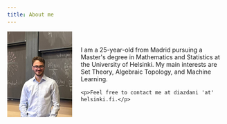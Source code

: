 ```yaml
---
title: About me
---
```


<div style="display: flex; align-items: center; gap: 20px;">
  <img src="/assets/images/me.jpg" alt="My photo" style="width:150px;">
  <div>
    <p>I am a 25-year-old from Madrid pursuing a Master's degree in Mathematics and Statistics at the University of Helsinki. My main interests are Set Theory, Algebraic Topology, and Machine Learning.</p>

    <p>Feel free to contact me at diazdani 'at' helsinki.fi.</p>
  </div>
</div>